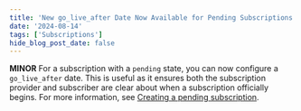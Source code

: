 ```yaml
---
title: 'New go_live_after Date Now Available for Pending Subscriptions'
date: '2024-08-14'
tags: ['Subscriptions']
hide_blog_post_date: false
---
```


**MINOR** For a subscription with a `pending` state, you can now configure a `go_live_after` date. This is useful as it ensures both the subscription provider and subscriber are clear about when a subscription officially begins. For more information, see [Creating a pending subscription](/docs/api/subscriptions/subscriptions#creating-a-pending-subscription).

